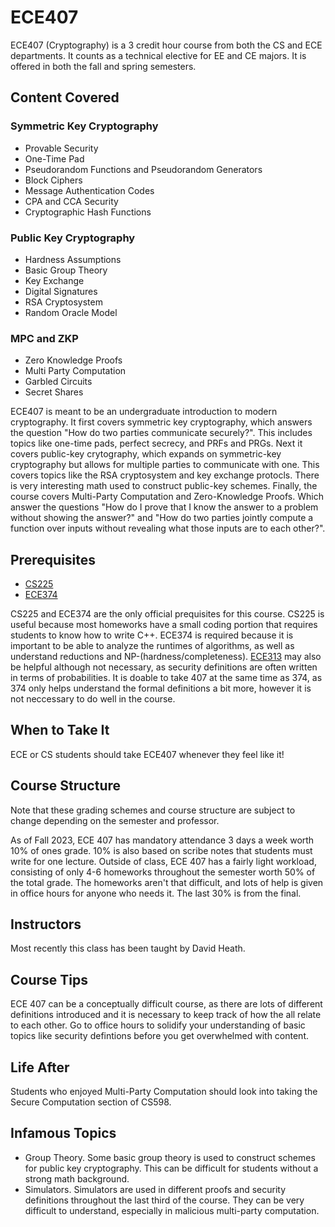 # ECE407

ECE407 (Cryptography) is a 3 credit hour course from both the CS and ECE departments. It counts as a technical elective for EE and CE majors. It is offered in both the fall and spring semesters.

## Content Covered
### Symmetric Key Cryptography
- Provable Security
- One-Time Pad
- Pseudorandom Functions and Pseudorandom Generators
- Block Ciphers
- Message Authentication Codes
- CPA and CCA Security
- Cryptographic Hash Functions
### Public Key Cryptography
- Hardness Assumptions
- Basic Group Theory
- Key Exchange
- Digital Signatures
- RSA Cryptosystem
- Random Oracle Model
### MPC and ZKP
- Zero Knowledge Proofs
- Multi Party Computation
- Garbled Circuits
- Secret Shares
  
ECE407 is meant to be an undergraduate introduction to modern cryptography. It first covers symmetric key cryptography, which answers the question "How do two parties communicate securely?". This includes topics like one-time pads, perfect secrecy, and PRFs and PRGs. Next it covers public-key crytography, which expands on symmetric-key cryptography but allows for multiple parties to communicate with one. This covers topics like the RSA cryptosystem and key exchange protocls. There is very interesting math used to construct public-key schemes. Finally, the course covers Multi-Party Computation and Zero-Knowledge Proofs. Which answer the questions "How do I prove that I know the answer to a problem without showing the answer?" and "How do two parties jointly compute a function over inputs without revealing what those inputs are to each other?". 

## Prerequisites
- [CS225](../CS%20Course%20Offerings/CS225.md)
- [ECE374](ECE374.md)

CS225 and ECE374 are the only official prequisites for this course. CS225 is useful because most homeworks have a small coding portion that requires students to know how to write C++. ECE374 is required because it is important to be able to analyze the runtimes of algorithms, as well as understand reductions and NP-(hardness/completeness). [ECE313](ECE313.md) may also be helpful although not necessary, as security definitions are often written in terms of probabilities. It is doable to take 407 at the same time as 374, as 374 only helps understand the formal definitions a bit more, however it is not neccessary to do well in the course. 

## When to Take It
ECE or CS students should take ECE407 whenever they feel like it! 

## Course Structure
Note that these grading schemes and course structure are subject to change depending on the semester and professor.

As of Fall 2023, ECE 407 has mandatory attendance 3 days a week worth 10% of ones grade. 10% is also based on scribe notes that students must write for one lecture. Outside of class, ECE 407 has a fairly light workload, consisting of only 4-6 homeworks throughout the semester worth 50% of the total grade. The homeworks aren't that difficult, and lots of help is given in office hours for anyone who needs it. The last 30% is from the final.

## Instructors
Most recently this class has been taught by David Heath.

## Course Tips
ECE 407 can be a conceptually difficult course, as there are lots of different definitions introduced and it is necessary to keep track of how the all relate to each other. Go to office hours to solidify your understanding of basic topics like security defintions before you get overwhelmed with content. 

## Life After
Students who enjoyed Multi-Party Computation should look into taking the Secure Computation section of CS598.

## Infamous Topics
- Group Theory. Some basic group theory is used to construct schemes for public key cryptography. This can be difficult for students without a strong math background. 
- Simulators. Simulators are used in different proofs and security definitions throughout the last third of the course. They can be very difficult to understand, especially in malicious multi-party computation.

